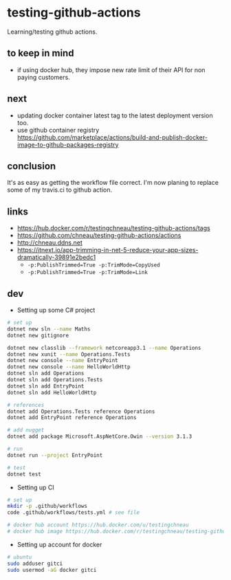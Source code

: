 # testing-github-actions

Learning/testing github actions.

## to keep in mind

- if using docker hub, they impose new rate limit of their API for non paying customers.

## next

- updating docker container latest tag to the latest deployment version too.
- use github container registry https://github.com/marketplace/actions/build-and-publish-docker-image-to-github-packages-registry

## conclusion

It's as easy as getting the workflow file correct. I'm now planing to replace some of my travis.ci to github action.

## links

- https://hub.docker.com/r/testingchneau/testing-github-actions/tags
- https://github.com/chneau/testing-github-actions/actions
- http://chneau.ddns.net
- https://itnext.io/app-trimming-in-net-5-reduce-your-app-sizes-dramatically-39891e2bedc1
  - `-p:PublishTrimmed=True -p:TrimMode=CopyUsed`
  - `-p:PublishTrimmed=True -p:TrimMode=Link`

## dev

- Setting up some C# project

```bash
# set up
dotnet new sln --name Maths
dotnet new gitignore

dotnet new classlib --framework netcoreapp3.1 --name Operations
dotnet new xunit --name Operations.Tests
dotnet new console --name EntryPoint
dotnet new console --name HelloWorldHttp
dotnet sln add Operations
dotnet sln add Operations.Tests
dotnet sln add EntryPoint
dotnet sln add HelloWorldHttp

# references
dotnet add Operations.Tests reference Operations
dotnet add EntryPoint reference Operations

# add nugget
dotnet add package Microsoft.AspNetCore.Owin --version 3.1.3

# run
dotnet run --project EntryPoint

# test
dotnet test
```

- Setting up CI

```bash
# set up
mkdir -p .github/workflows
code .github/workflows/tests.yml # see file

# docker hub account https://hub.docker.com/u/testingchneau
# docker hub image https://hub.docker.com/r/testingchneau/testing-github-actions/tags
```

- Setting up account for docker

```bash
# ubuntu
sudo adduser gitci
sudo usermod -aG docker gitci
```
